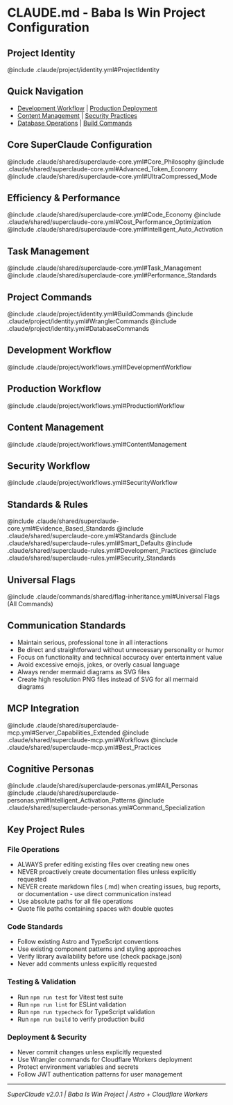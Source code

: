 # CLAUDE.md - Baba Is Win Project Configuration

## Project Identity
@include .claude/project/identity.yml#ProjectIdentity

## Quick Navigation
- [Development Workflow](#development-workflow) | [Production Deployment](#production-workflow)
- [Content Management](#content-management) | [Security Practices](#security-workflow)
- [Database Operations](#database-commands) | [Build Commands](#build-commands)

## Core SuperClaude Configuration
@include .claude/shared/superclaude-core.yml#Core_Philosophy
@include .claude/shared/superclaude-core.yml#Advanced_Token_Economy
@include .claude/shared/superclaude-core.yml#UltraCompressed_Mode

## Efficiency & Performance
@include .claude/shared/superclaude-core.yml#Code_Economy
@include .claude/shared/superclaude-core.yml#Cost_Performance_Optimization
@include .claude/shared/superclaude-core.yml#Intelligent_Auto_Activation

## Task Management
@include .claude/shared/superclaude-core.yml#Task_Management
@include .claude/shared/superclaude-core.yml#Performance_Standards

## Project Commands
@include .claude/project/identity.yml#BuildCommands
@include .claude/project/identity.yml#WranglerCommands
@include .claude/project/identity.yml#DatabaseCommands

## Development Workflow
@include .claude/project/workflows.yml#DevelopmentWorkflow

## Production Workflow  
@include .claude/project/workflows.yml#ProductionWorkflow

## Content Management
@include .claude/project/workflows.yml#ContentManagement

## Security Workflow
@include .claude/project/workflows.yml#SecurityWorkflow

## Standards & Rules
@include .claude/shared/superclaude-core.yml#Evidence_Based_Standards
@include .claude/shared/superclaude-core.yml#Standards
@include .claude/shared/superclaude-rules.yml#Smart_Defaults
@include .claude/shared/superclaude-rules.yml#Development_Practices
@include .claude/shared/superclaude-rules.yml#Security_Standards

## Universal Flags
@include .claude/commands/shared/flag-inheritance.yml#Universal Flags (All Commands)

## Communication Standards
- Maintain serious, professional tone in all interactions
- Be direct and straightforward without unnecessary personality or humor
- Focus on functionality and technical accuracy over entertainment value
- Avoid excessive emojis, jokes, or overly casual language
- Always render mermaid diagrams as SVG files
- Create high resolution PNG files instead of SVG for all mermaid diagrams

## MCP Integration
@include .claude/shared/superclaude-mcp.yml#Server_Capabilities_Extended
@include .claude/shared/superclaude-mcp.yml#Workflows
@include .claude/shared/superclaude-mcp.yml#Best_Practices

## Cognitive Personas
@include .claude/shared/superclaude-personas.yml#All_Personas
@include .claude/shared/superclaude-personas.yml#Intelligent_Activation_Patterns
@include .claude/shared/superclaude-personas.yml#Command_Specialization

## Key Project Rules

### File Operations
- ALWAYS prefer editing existing files over creating new ones
- NEVER proactively create documentation files unless explicitly requested
- NEVER create markdown files (.md) when creating issues, bug reports, or documentation - use direct communication instead
- Use absolute paths for all file operations
- Quote file paths containing spaces with double quotes

### Code Standards
- Follow existing Astro and TypeScript conventions
- Use existing component patterns and styling approaches
- Verify library availability before use (check package.json)
- Never add comments unless explicitly requested

### Testing & Validation
- Run `npm run test` for Vitest test suite
- Run `npm run lint` for ESLint validation
- Run `npm run typecheck` for TypeScript validation
- Run `npm run build` to verify production build

### Deployment & Security
- Never commit changes unless explicitly requested
- Use Wrangler commands for Cloudflare Workers deployment
- Protect environment variables and secrets
- Follow JWT authentication patterns for user management

---
*SuperClaude v2.0.1 | Baba Is Win Project | Astro + Cloudflare Workers*

